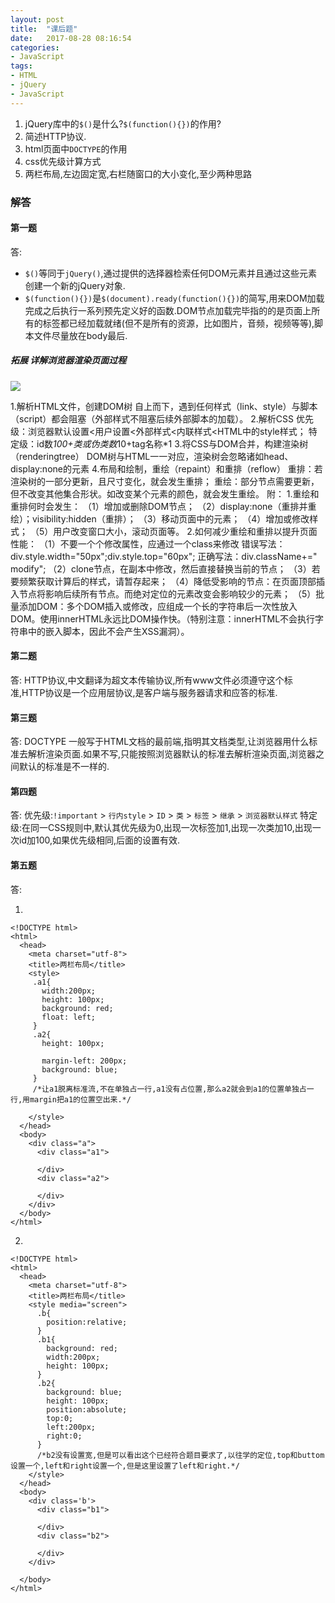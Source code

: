 ```yaml
---
layout: post
title:  "课后题"
date:   2017-08-28 08:16:54
categories:
- JavaScript
tags:
- HTML
- jQuery
- JavaScript
---
```




1. jQuery库中的`$()`是什么?`$(function(){})`的作用?
2. 简述HTTP协议.
3. html页面中`DOCTYPE`的作用
4. css优先级计算方式
5. 两栏布局,左边固定宽,右栏随窗口的大小变化,至少两种思路






### 解答

#### 第一题

答:
- `$()`等同于`jQuery()`,通过提供的选择器检索任何DOM元素并且通过这些元素创建一个新的jQuery对象.
- `$(function(){})`是`$(document).ready(function(){})`的简写,用来DOM加载完成之后执行一系列预先定义好的函数.DOM节点加载完毕指的的是页面上所有的标签都已经加载就绪(但不是所有的资源，比如图片，音频，视频等等),脚本文件尽量放在body最后.

##### 拓展  详解浏览器渲染页面过程

![](http://oujvmc3la.bkt.clouddn.com/%E2%95%AB%E2%95%A9%E2%95%98%E2%94%A4%E2%95%9D%E2%95%99%E2%95%98%E2%95%AA.jpg)

1.解析HTML文件，创建DOM树
自上而下，遇到任何样式（link、style）与脚本（script）都会阻塞（外部样式不阻塞后续外部脚本的加载）。
2.解析CSS
优先级：浏览器默认设置<用户设置<外部样式<内联样式<HTML中的style样式；
特定级：id数*100+类或伪类数*10+tag名称*1
3.将CSS与DOM合并，构建渲染树（renderingtree）
DOM树与HTML一一对应，渲染树会忽略诸如head、display:none的元素
4.布局和绘制，重绘（repaint）和重排（reflow）
重排：若渲染树的一部分更新，且尺寸变化，就会发生重排；
重绘：部分节点需要更新，但不改变其他集合形状。如改变某个元素的颜色，就会发生重绘。
附：
1.重绘和重排何时会发生：
（1）增加或删除DOM节点；
（2）display:none（重排并重绘）；visibility:hidden（重排）；
（3）移动页面中的元素；
（4）增加或修改样式；
（5）用户改变窗口大小，滚动页面等。
2.如何减少重绘和重排以提升页面性能：
（1）不要一个个修改属性，应通过一个class来修改
错误写法：div.style.width="50px";div.style.top="60px";
正确写法：div.className+=" modify";
（2）clone节点，在副本中修改，然后直接替换当前的节点；
（3）若要频繁获取计算后的样式，请暂存起来；
（4）降低受影响的节点：在页面顶部插入节点将影响后续所有节点。而绝对定位的元素改变会影响较少的元素；
（5）批量添加DOM：多个DOM插入或修改，应组成一个长的字符串后一次性放入DOM。使用innerHTML永远比DOM操作快。（特别注意：innerHTML不会执行字符串中的嵌入脚本，因此不会产生XSS漏洞）。

#### 第二题

答:
HTTP协议,中文翻译为超文本传输协议,所有www文件必须遵守这个标准,HTTP协议是一个应用层协议,是客户端与服务器请求和应答的标准.

#### 第三题

答:
DOCTYPE 一般写于HTML文档的最前端,指明其文档类型,让浏览器用什么标准去解析渲染页面.如果不写,只能按照浏览器默认的标准去解析渲染页面,浏览器之间默认的标准是不一样的.

#### 第四题

答:
优先级:`!important` > `行内style` > `ID` > `类` > `标签` > `继承` > `浏览器默认样式`
特定级:在同一CSS规则中,默认其优先级为0,出现一次标签加1,出现一次类加10,出现一次id加100,如果优先级相同,后面的设置有效.

#### 第五题

答:

1.

```
<!DOCTYPE html>
<html>
  <head>
    <meta charset="utf-8">
    <title>两栏布局</title>
    <style>
     .a1{
       width:200px;
       height: 100px;
       background: red;
       float: left;
     }
     .a2{
       height: 100px;

       margin-left: 200px;
       background: blue;
     }
     /*让a1脱离标准流,不在单独占一行,a1没有占位置,那么a2就会到a1的位置单独占一行,用margin把a1的位置空出来.*/

    </style>
  </head>
  <body>
    <div class="a">
      <div class="a1">

      </div>
      <div class="a2">

      </div>
    </div>
  </body>
</html>
```

2.

```
<!DOCTYPE html>
<html>
  <head>
    <meta charset="utf-8">
    <title>两栏布局</title>
    <style media="screen">
      .b{
        position:relative;
      }
      .b1{
        background: red;
        width:200px;
        height: 100px;
      }
      .b2{
        background: blue;
        height: 100px;
        position:absolute;
        top:0;
        left:200px;
        right:0;
      }
      /*b2没有设置宽,但是可以看出这个已经符合题目要求了,以往学的定位,top和buttom设置一个,left和right设置一个,但是这里设置了left和right.*/
    </style>
  </head>
  <body>
    <div class='b'>
      <div class="b1">

      </div>
      <div class="b2">

      </div>
    </div>

  </body>
</html>
```
